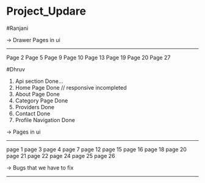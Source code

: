 # Project_Updare
#Ranjani
 
-> Drawer Pages in ui
_____________________________________
Page 2
Page 5
Page 9
Page 10
Page 13
Page 19
Page 20
Page 27
 
 

#Dhruv
1. Api section Done...
2. Home Page Done // responsive incompleted
3. About Page Done 
4. Category Page Done
5. Providers Done
6. Contact Done
7. Profile Navigation Done

-> Pages in ui
_____________________________________
page 1
page 3
page 4
page 7
page 12
page 15
page 16
page 18
page 20
page 21
page 22
page 24
page 25
page 26


-> Bugs that we have to fix
_____________________________________
